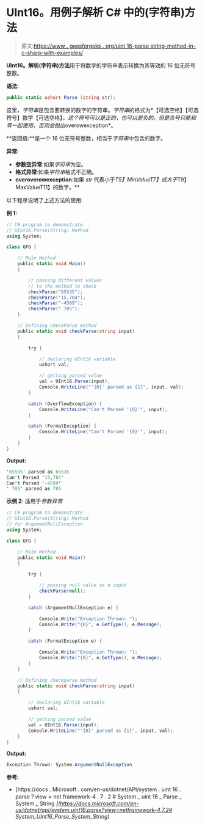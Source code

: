 # UInt16。用例子解析 C# 中的(字符串)方法

> 原文:[https://www . geesforgeks . org/uint 16-parse string-method-in-c-sharp-with-examples/](https://www.geeksforgeeks.org/uint16-parsestring-method-in-c-sharp-with-examples/)

**UInt16。解析(字符串)方法**用于将数字的字符串表示转换为其等效的 16 位无符号整数。

**语法:**

```cs
public static ushort Parse (string str);
```

这里，*字符串*是包含要转换的数字的字符串。*字符串*的格式为*【可选空格】【可选符号】数字【可选空格】*。这个符号可以是正的，也可以是负的。但是负号只能和零一起使用，否则会抛出*overowexception*。

**返回值:**是一个 16 位无符号整数，相当于*字符串*中包含的数字。

**异常:**

*   **参数空异常**:如果*字符串*为空。
*   **格式异常**:如果*字符串*格式不正确。
*   **overoverowexception**:如果 *str* 代表小于*T5】MinValueT7】或大于*T9】MaxValueT11】的数字。**

以下程序说明了上述方法的使用:

**例 1:**

```cs
// C# program to demonstrate
// UInt16.Parse(String) Method
using System;

class GFG {

    // Main Method
    public static void Main()
    {

        // passing different values
        // to the method to check
        checkParse("65535");
        checkParse("15,784");
        checkParse("-4589");
        checkParse(" 785");
    }

    // Defining checkParse method
    public static void checkParse(string input)
    {

        try {

            // declaring UInt16 variable
            ushort val;

            // getting parsed value
            val = UInt16.Parse(input);
            Console.WriteLine("'{0}' parsed as {1}", input, val);
        }

        catch (OverflowException) {
            Console.WriteLine("Can't Parsed '{0}'", input);
        }

        catch (FormatException) {
            Console.WriteLine("Can't Parsed '{0}'", input);
        }
    }
}
```

**Output:**

```cs
'65535' parsed as 65535
Can't Parsed '15,784'
Can't Parsed '-4589'
' 785' parsed as 785

```

**示例 2:** 适用于*参数异常*

```cs
// C# program to demonstrate
// UInt16.Parse(String) Method
// for ArgumentNullException
using System;

class GFG {

    // Main Method
    public static void Main()
    {

        try {

            // passing null value as a input
            checkParse(null);
        }

        catch (ArgumentNullException e) {

            Console.Write("Exception Thrown: ");
            Console.Write("{0}", e.GetType(), e.Message);
        }

        catch (FormatException e) {

            Console.Write("Exception Thrown: ");
            Console.Write("{0}", e.GetType(), e.Message);
        }
    }

    // Defining checkparse method
    public static void checkParse(string input)
    {

        // declaring UInt16 variable
        ushort val;

        // getting parsed value
        val = UInt16.Parse(input);
        Console.WriteLine("'{0}' parsed as {1}", input, val);
    }
}
```

**Output:**

```cs
Exception Thrown: System.ArgumentNullException

```

**参考:**

*   [https://docs . Microsoft . com/en-us/dotnet/API/system . uint 16 . parse？view = net framework-4 . 7 . 2 # System _ uint 16 _ Parse _ System _ String _](https://docs.microsoft.com/en-us/dotnet/api/system.uint16.parse?view=netframework-4.7.2# System_UInt16_Parse_System_String_)